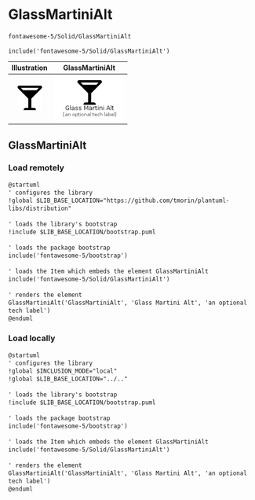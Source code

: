 # GlassMartiniAlt


```text
fontawesome-5/Solid/GlassMartiniAlt
```

```text
include('fontawesome-5/Solid/GlassMartiniAlt')
```



| Illustration | GlassMartiniAlt |
| :---: | :---: |
| ![illustration for Illustration](../../fontawesome-5/Solid/GlassMartiniAlt.png) | ![illustration for GlassMartiniAlt](../../fontawesome-5/Solid/GlassMartiniAlt.Local.png) |




## GlassMartiniAlt

### Load remotely
```plantuml
@startuml
' configures the library
!global $LIB_BASE_LOCATION="https://github.com/tmorin/plantuml-libs/distribution"

' loads the library's bootstrap
!include $LIB_BASE_LOCATION/bootstrap.puml

' loads the package bootstrap
include('fontawesome-5/bootstrap')

' loads the Item which embeds the element GlassMartiniAlt
include('fontawesome-5/Solid/GlassMartiniAlt')

' renders the element
GlassMartiniAlt('GlassMartiniAlt', 'Glass Martini Alt', 'an optional tech label')
@enduml
```

### Load locally
```plantuml
@startuml
' configures the library
!global $INCLUSION_MODE="local"
!global $LIB_BASE_LOCATION="../.."

' loads the library's bootstrap
!include $LIB_BASE_LOCATION/bootstrap.puml

' loads the package bootstrap
include('fontawesome-5/bootstrap')

' loads the Item which embeds the element GlassMartiniAlt
include('fontawesome-5/Solid/GlassMartiniAlt')

' renders the element
GlassMartiniAlt('GlassMartiniAlt', 'Glass Martini Alt', 'an optional tech label')
@enduml
```


